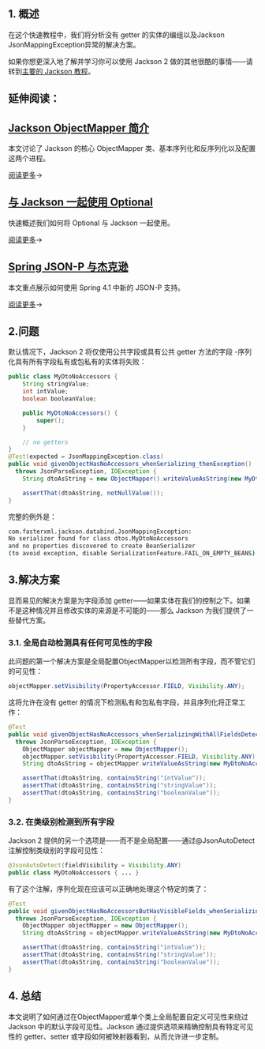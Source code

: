 ## 1. 概述

在这个快速教程中，我们将分析没有 getter 的实体的编组以及Jackson JsonMappingException异常的解决方案。

如果你想更深入地了解并学习你可以使用 Jackson 2 做的其他很酷的事情——请转到[主要的 Jackson 教程](https://www.baeldung.com/jackson)。

## 延伸阅读：

## [Jackson ObjectMapper 简介](https://www.baeldung.com/jackson-object-mapper-tutorial)

本文讨论了 Jackson 的核心 ObjectMapper 类、基本序列化和反序列化以及配置这两个进程。

[阅读更多](https://www.baeldung.com/jackson-object-mapper-tutorial)→

## [与 Jackson 一起使用 Optional](https://www.baeldung.com/jackson-optional)

快速概述我们如何将 Optional 与 Jackson 一起使用。

[阅读更多](https://www.baeldung.com/jackson-optional)→

## [Spring JSON-P 与杰克逊](https://www.baeldung.com/spring-jackson-jsonp)

本文重点展示如何使用 Spring 4.1 中新的 JSON-P 支持。

[阅读更多](https://www.baeldung.com/spring-jackson-jsonp)→

## 2.问题

默认情况下，Jackson 2 将仅使用公共字段或具有公共 getter 方法的字段 -序列化具有所有字段私有或包私有的实体将失败：

```java
public class MyDtoNoAccessors {
    String stringValue;
    int intValue;
    boolean booleanValue;

    public MyDtoNoAccessors() {
        super();
    }

    // no getters
}
@Test(expected = JsonMappingException.class)
public void givenObjectHasNoAccessors_whenSerializing_thenException() 
  throws JsonParseException, IOException {
    String dtoAsString = new ObjectMapper().writeValueAsString(new MyDtoNoAccessors());

    assertThat(dtoAsString, notNullValue());
}
```

完整的例外是：

```bash
com.fasterxml.jackson.databind.JsonMappingException: 
No serializer found for class dtos.MyDtoNoAccessors 
and no properties discovered to create BeanSerializer 
(to avoid exception, disable SerializationFeature.FAIL_ON_EMPTY_BEANS) )
```

## 3.解决方案

显而易见的解决方案是为字段添加 getter——如果实体在我们的控制之下。如果不是这种情况并且修改实体的来源是不可能的——那么 Jackson 为我们提供了一些替代方案。

### 3.1. 全局自动检测具有任何可见性的字段

此问题的第一个解决方案是全局配置ObjectMapper以检测所有字段，而不管它们的可见性：

```java
objectMapper.setVisibility(PropertyAccessor.FIELD, Visibility.ANY);
```

这将允许在没有 getter 的情况下检测私有和包私有字段，并且序列化将正常工作：

```java
@Test
public void givenObjectHasNoAccessors_whenSerializingWithAllFieldsDetected_thenNoException() 
  throws JsonParseException, IOException {
    ObjectMapper objectMapper = new ObjectMapper();
    objectMapper.setVisibility(PropertyAccessor.FIELD, Visibility.ANY);
    String dtoAsString = objectMapper.writeValueAsString(new MyDtoNoAccessors());

    assertThat(dtoAsString, containsString("intValue"));
    assertThat(dtoAsString, containsString("stringValue"));
    assertThat(dtoAsString, containsString("booleanValue"));
}
```

### 3.2. 在类级别检测到所有字段

Jackson 2 提供的另一个选项是——而不是全局配置——通过@JsonAutoDetect注解控制类级别的字段可见性：

```java
@JsonAutoDetect(fieldVisibility = Visibility.ANY)
public class MyDtoNoAccessors { ... }
```

有了这个注解，序列化现在应该可以正确地处理这个特定的类了：

```java
@Test
public void givenObjectHasNoAccessorsButHasVisibleFields_whenSerializing_thenNoException() 
  throws JsonParseException, IOException {
    ObjectMapper objectMapper = new ObjectMapper();
    String dtoAsString = objectMapper.writeValueAsString(new MyDtoNoAccessors());

    assertThat(dtoAsString, containsString("intValue"));
    assertThat(dtoAsString, containsString("stringValue"));
    assertThat(dtoAsString, containsString("booleanValue"));
}
```

## 4. 总结

本文说明了如何通过在ObjectMapper或单个类上全局配置自定义可见性来绕过 Jackson 中的默认字段可见性。Jackson 通过提供选项来精确控制具有特定可见性的 getter、setter 或字段如何被映射器看到，从而允许进一步定制。